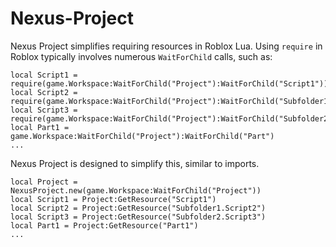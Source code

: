 # Nexus-Project
Nexus Project simplifies requiring resources in Roblox Lua.
Using `require` in Roblox typically involves numerous `WaitForChild`
calls, such as:
```
local Script1 = require(game.Workspace:WaitForChild("Project"):WaitForChild("Script1"))
local Script2 = require(game.Workspace:WaitForChild("Project"):WaitForChild("Subfolder1"):WaitForChild("Script2"))
local Script3 = require(game.Workspace:WaitForChild("Project"):WaitForChild("Subfolder2"):WaitForChild("Script3"))
local Part1 = game.Workspace:WaitForChild("Project"):WaitForChild("Part")
...
```
Nexus Project is designed to simplify this, similar to imports.
```
local Project = NexusProject.new(game.Workspace:WaitForChild("Project"))
local Script1 = Project:GetResource("Script1")
local Script2 = Project:GetResource("Subfolder1.Script2")
local Script3 = Project:GetResource("Subfolder2.Script3")
local Part1 = Project:GetResource("Part1")
...
```